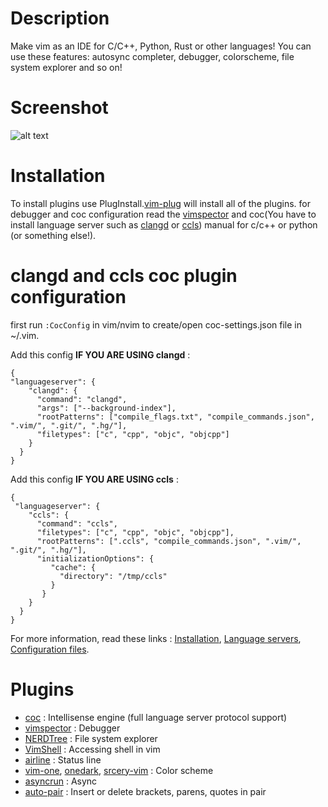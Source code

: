 # Description
Make vim as an IDE for C/C++, Python, Rust or other languages! 
You can use these features: autosync completer, debugger, colorscheme, file system explorer and so on!

# Screenshot
![alt text](https://raw.githubusercontent.com/mzd245/vimrc/master/image.png)

# Installation
To install plugins use PlugInstall.[vim-plug](https://github.com/junegunn/vim-plug) will install all of the plugins.
for debugger and coc configuration read the [vimspector](https://github.com/puremourning/vimspector#installation) and coc(You have to install language server such as [clangd](https://clang.llvm.org/extra/clangd/Installation.html) or [ccls](https://github.com/MaskRay/ccls)) manual for c/c++ or python (or something else!).

# clangd and ccls coc plugin configuration 
first run `:CocConfig` in vim/nvim to create/open coc-settings.json file in ~/.vim.
 
Add this config **IF YOU ARE USING clangd** :
```
{
"languageserver": {
    "clangd": {
      "command": "clangd",
      "args": ["--background-index"],
      "rootPatterns": ["compile_flags.txt", "compile_commands.json", ".vim/", ".git/", ".hg/"],
      "filetypes": ["c", "cpp", "objc", "objcpp"]
    }
  }
}
```
Add this config **IF YOU ARE USING ccls** :  
```
{
 "languageserver": {
    "ccls": {
      "command": "ccls",
      "filetypes": ["c", "cpp", "objc", "objcpp"],
      "rootPatterns": [".ccls", "compile_commands.json", ".vim/", ".git/", ".hg/"],
      "initializationOptions": {
         "cache": {
           "directory": "/tmp/ccls"
         }
       }
    }
  }
}
```
For more information, read these links : [Installation](https://github.com/neoclide/coc.nvim/wiki/Install-coc.nvim), [Language servers](https://github.com/neoclide/coc.nvim/wiki/Language-servers), [Configuration files](https://github.com/neoclide/coc.nvim/wiki/Using-the-configuration-file).

# Plugins
- [coc](https://github.com/neoclide/coc.nvim) : Intellisense engine (full language server protocol support)
- [vimspector](https://github.com/puremourning/vimspector) : Debugger 
- [NERDTree](https://github.com/scrooloose/nerdtree) : File system explorer
- [VimShell](https://github.com/Shougo/vimshell.vim) : Accessing shell in vim
- [airline](https://github.com/vim-airline/vim-airline) : Status line 
- [vim-one](https://github.com/rakr/vim-one.git), [onedark](https://github.com/joshdick/onedark.vim), [srcery-vim](https://github.com/srcery-colors/srcery-vim) : Color scheme
- [asyncrun](https://github.com/skywind3000/asyncrun.vim.git) : Async
- [auto-pair](https://github.com/jiangmiao/auto-pairs) : Insert or delete brackets, parens, quotes in pair


